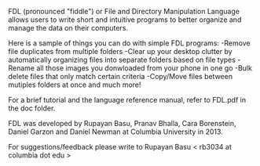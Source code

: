 FDL (pronounced "fiddle") or File and Directory Manipulation Language allows users to write short and intuitive programs to better organize and manage the data on their computers. 

Here is a sample of things you can do with simple FDL programs:
-Remove file duplicates from multiple folders
-Clear up your desktop clutter by automatically organizing files into separate folders based on file types
-Rename all those images you donwloaded from your phone in one go
-Bulk delete files that only match certain criteria
-Copy/Move files between mutiples folders at once
and much more!

For a brief tutorial and the language reference manual, refer to FDL.pdf in the doc folder.

FDL was developed by Rupayan Basu, Pranav Bhalla, Cara Borenstein, Daniel Garzon and Daniel Newman at Columbia University in 2013.

For suggestions/feedback please write to 
Rupayan Basu < rb3034 at columbia dot edu >
